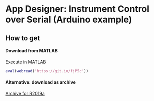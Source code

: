# App Designer: Instrument Control over Serial (Arduino example)

## How to get

#### Download from MATLAB

Execute in MATLAB

```MATLAB
eval(webread('https://git.io/fjP5c'))
```

#### Alternative: download as archive

[Archive for R2019a](https://github.com/ETMC-Exponenta/Data-Analysis-in-MATLAB-2018/archive/master.zip)